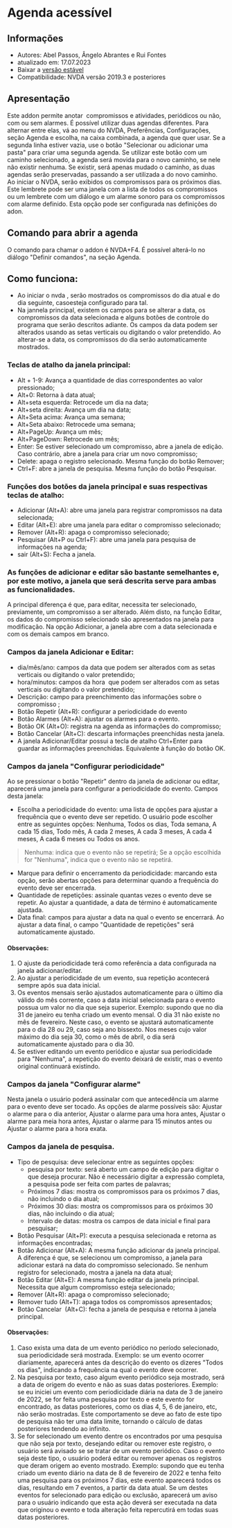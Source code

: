 # Agenda acessível


## Informações
* Autores: Abel Passos, Ângelo Abrantes  e Rui Fontes
* atualizado em: 17.07.2023
* Baixar a [versão estável][1]
* Compatibilidade: NVDA versão 2019.3 e posteriores


## Apresentação
Este addon permite anotar  compromissos e atividades, periódicos ou não, com ou sem alarmes.
É possível utilizar duas agendas diferentes.
Para alternar entre elas, vá ao menu do NVDA, Preferências, Configurações, seção Agenda e escolha, na caixa combinada, a agenda que quer usar.
Se a segunda linha estiver vazia, use o botão "Selecionar ou adicionar uma pasta" para criar uma segunda agenda.
Se utilizar este botão com um caminho selecionado, a agenda será movida para o novo caminho, se nele não existir nenhuma. Se existir, será apenas mudado o caminho, as duas agendas serão preservadas, passando a ser utilizada a do novo caminho.
Ao iniciar  o NVDA, serão exibidos os compromissos para os próximos dias. Este lembrete pode ser uma janela com a lista de todos os compromissos ou um lembrete com um diálogo e um alarme sonoro para os compromissos com alarme definido.
Esta opção pode ser configurada nas definições do adon.


## Comando para abrir a agenda
O comando para chamar o addon  é NVDA+F4.
É possível alterá-lo no diálogo "Definir comandos", na seção Agenda.


## Como funciona:
* Ao iniciar  o nvda , serão mostrados os compromissos do dia atual e do dia seguinte, casoesteja configurado para tal.
* Na jannela principal, existem os campos para se alterar a data, os compromissos da data selecionada e alguns botões de controle do programa que serão descritos adiante.
Os campos da data podem ser alterados usando as setas verticais ou digitando o valor pretendido. Ao alterar-se a data, os compromissos do dia serão automaticamente mostrados.


### Teclas de atalho da janela principal:

* Alt + 1-9: Avança a quantidade de dias correspondentes ao valor pressionado;
* Alt+0: Retorna à data atual;
* Alt+seta esquerda: Retrocede um dia na data;
* Alt+seta direita: Avança um dia na data;
* Alt+Seta acima: Avança uma semana;
* Alt+Seta abaixo: Retrocede uma semana;
* Alt+PageUp: Avança um mês;
* Alt+PageDown: Retrocede um mês;
* Enter: Se estiver selecionado um compromisso, abre a janela de edição. Caso contrário, abre a janela para criar um novo compromisso;
* Delete: apaga o registro selecionado. Mesma função do botão Remover;
* Ctrl+F: abre a janela de pesquisa. Mesma função do botão Pesquisar.



### Funções dos botões da janela principal e suas respectivas teclas de atalho:

* Adicionar (Alt+A): abre uma janela para registrar compromissos na data selecionada;
* Editar (Alt+E): abre uma janela para editar o compromisso selecionado;
* Remover (Alt+R): apaga o compromisso selecionado;
* Pesquisar (Alt+P ou Ctrl+F): abre uma janela para pesquisa de informações na agenda;
* sair (Alt+S): Fecha a janela.


### As funções de adicionar e editar são bastante semelhantes e, por este motivo, a janela que será descrita serve para ambas as funcionalidades.
A principal diferença é que, para editar, necessita ter selecionado, previamente, um compromisso a ser alterado.
Além disto, na função Editar, os dados do compromisso selecionado são apresentados na janela para modificação. Na opção Adicionar, a janela abre com a data selecionada e com os demais campos em branco. 


### Campos da janela Adicionar e Editar: 

* dia/mês/ano: campos da data que podem ser alterados com as setas verticais ou digitando o valor pretendido; 
* hora/minutos: campos da hora  que podem ser alterados com as setas verticais ou digitando o valor pretendido; 
* Descrição: campo para preenchimento das informações sobre o compromisso ;
* Botão Repetir (Alt+R): configurar a periodicidade do evento
* Botão Alarmes (Alt+A): ajustar os alarmes para o evento.
* Botão OK (Alt+O): registra na agenda as informações do compromisso; 
* Botão Cancelar (Alt+C): descarta informações preenchidas nesta janela. 
* A janela Adicionar/Editar possui a tecla de atalho Ctrl+Enter para guardar as informações preenchidas. Equivalente à função do botão OK. 


### Campos da janela "Configurar periodicidade"

Ao se pressionar o botão "Repetir" dentro da janela de adicionar ou editar, aparecerá uma janela para configurar a periodicidade do evento. Campos desta janela:
* Escolha a periodicidade do evento: uma lista de opções para ajustar a frequência que o evento deve ser repetido. O usuário pode escolher entre as seguintes opções: Nenhuma, Todos os dias, Toda semana, A cada 15 dias, Todo mês, A cada 2 meses, A cada 3 meses, A cada 4 meses, A cada 6 meses ou Todos os anos. 
> Nenhuma: indica que o evento não se repetirá;
Se a opção escolhida for "Nenhuma", indica que o evento não se repetirá.
* Marque para definir o encerramento da periodicidade: marcando esta opção, serão abertas opções para determinar quando a frequência do evento deve ser encerrada.
* Quantidade de repetições: assinale quantas vezes o evento deve se repetir. Ao ajustar a quantidade, a data de término é automaticamente ajustada.
* Data final: campos para ajustar a data na qual o evento se encerrará. Ao ajustar a data final, o campo  "Quantidade de repetições" será automaticamente ajustado.
#### Observações: 
1. O ajuste da periodicidade terá como referência a data configurada na janela adicionar/editar.
2. Ao ajustar a periodicidade de um evento, sua repetição acontecerá sempre após sua data inicial.
3. Os eventos mensais serão ajustados automaticamente para o último dia válido do mês corrente, caso a data inicial selecionada para o evento possua um valor no dia que seja superior. 
Exemplo: supondo que no dia 31 de  janeiro eu tenha criado um evento mensal. O dia 31 não existe no mês de fevereiro. Neste caso, o evento se ajustará automaticamente para o dia 28 ou 29, caso seja ano bissexto. Nos meses cujo valor  máximo do dia seja 30, como o mês de abril, o dia será automaticamente ajustado para o dia 30.
4. Se estiver editando um evento periódico e ajustar sua periodicidade para "Nenhuma", a repetição do evento deixará de existir, mas o evento original continuará existindo.


### Campos da janela "Configurar alarme"

Nesta janela o usuário poderá assinalar com que antecedência um alarme para o evento deve ser tocado. As opções de alarme possíveis são: Ajustar o alarme para o dia anterior, Ajustar o alarme para uma hora antes, Ajustar o alarme para meia hora antes, Ajustar o alarme para 15 minutos antes ou Ajustar o alarme para a hora exata.


### Campos da janela de pesquisa. 

* Tipo de pesquisa: deve selecionar entre as seguintes opções:
	* pesquisa por texto: será aberto um campo de edição para digitar o que deseja procurar. Não é necessário digitar a expressão completa, a pesquisa pode ser feita com partes de palavras;
	* Próximos 7 dias: mostra os compromissos para os próximos 7 dias, não incluindo o dia atual;
	* Próximos 30 dias: mostra os compromissos para os próximos 30 dias, não incluindo o dia atual;
	* Intervalo de datas: mostra os campos de data inicial e final para pesquisar;
* Botão Pesquisar (Alt+P): executa a pesquisa selecionada e retorna as informações encontradas;
* Botão Adicionar (Alt+A): A mesma função adicionar da janela principal. A diferença é que, se selecionou um compromisso, a janela para adicionar estará na data do compromisso selecionado. Se nenhum registro for selecionado, mostra a janela na data atual;
* Botão Editar (Alt+E): A mesma função editar da janela principal. Necessita que algum compromisso esteja selecionado;
* Remover (Alt+R): apaga o compromisso selecionado;
* Remover tudo (Alt+T): apaga todos os compromissos apresentados;
* Botão Cancelar  (Alt+C): fecha a janela de pesquisa e retorna à janela principal.


#### Observações:
1. Caso exista uma data de um evento periódico no período selecionado, sua periodicidade será mostrada. 
Exemplo: se um evento ocorrer diariamente, aparecerá antes da descrição do evento os dizeres "Todos os dias", indicando a frequência na qual o evento deve ocorrer.
2. Na pesquisa por texto, caso algum evento periódico seja mostrado, será a data  de origem do evento e não as suas datas posteriores.
Exemplo: se eu iniciei um evento com periodicidade diária na data de 3 de janeiro de 2022, se for feita uma pesquisa por texto e este evento for encontrado, as datas posteriores, como os dias 4, 5, 6 de janeiro, etc, não serão mostradas.
Este comportamento se deve ao fato de este tipo de pesquisa não ter uma data limite, tornando o cálculo de datas posteriores tendendo ao infinito.
3. Se for selecionado um evento dentre os encontrados por uma pesquisa que não seja por texto,  desejando editar ou remover este registro, o usuário será avisado se se tratar de um evento periódico. Caso o evento seja deste tipo, o usuário poderá editar ou remover apenas os registros que deram origem ao evento mostrado.
Exemplo: supondo que eu tenha criado um evento diário na data de 8 de fevereiro de 2022 e tenha feito uma pesquisa para os próximos 7 dias, este evento aparecerá todos os dias, resultando em 7 eventos, a partir da data atual. Se um destes eventos for selecionado para edição ou exclusão, aparecerá um aviso para o usuário indicando que esta ação deverá ser executada na data que originou o evento e toda alteração feita repercutirá em todas suas datas posteriores.

[1]: https://github.com/ruifontes/agenda-for-NVDA/releases/download/2023.07.17/agenda-2023.07.17.nvda-addon
